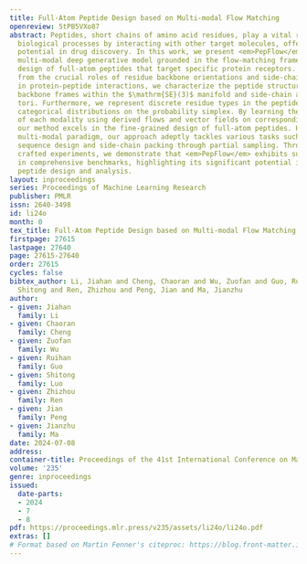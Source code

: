 ```yaml
---
title: Full-Atom Peptide Design based on Multi-modal Flow Matching
openreview: 5tPB5VXo87
abstract: Peptides, short chains of amino acid residues, play a vital role in numerous
  biological processes by interacting with other target molecules, offering substantial
  potential in drug discovery. In this work, we present <em>PepFlow</em>, the first
  multi-modal deep generative model grounded in the flow-matching framework for the
  design of full-atom peptides that target specific protein receptors. Drawing inspiration
  from the crucial roles of residue backbone orientations and side-chain dynamics
  in protein-peptide interactions, we characterize the peptide structure using rigid
  backbone frames within the $\mathrm{SE}(3)$ manifold and side-chain angles on high-dimensional
  tori. Furthermore, we represent discrete residue types in the peptide sequence as
  categorical distributions on the probability simplex. By learning the joint distributions
  of each modality using derived flows and vector fields on corresponding manifolds,
  our method excels in the fine-grained design of full-atom peptides. Harnessing the
  multi-modal paradigm, our approach adeptly tackles various tasks such as fix-backbone
  sequence design and side-chain packing through partial sampling. Through meticulously
  crafted experiments, we demonstrate that <em>PepFlow</em> exhibits superior performance
  in comprehensive benchmarks, highlighting its significant potential in computational
  peptide design and analysis.
layout: inproceedings
series: Proceedings of Machine Learning Research
publisher: PMLR
issn: 2640-3498
id: li24o
month: 0
tex_title: Full-Atom Peptide Design based on Multi-modal Flow Matching
firstpage: 27615
lastpage: 27640
page: 27615-27640
order: 27615
cycles: false
bibtex_author: Li, Jiahan and Cheng, Chaoran and Wu, Zuofan and Guo, Ruihan and Luo,
  Shitong and Ren, Zhizhou and Peng, Jian and Ma, Jianzhu
author:
- given: Jiahan
  family: Li
- given: Chaoran
  family: Cheng
- given: Zuofan
  family: Wu
- given: Ruihan
  family: Guo
- given: Shitong
  family: Luo
- given: Zhizhou
  family: Ren
- given: Jian
  family: Peng
- given: Jianzhu
  family: Ma
date: 2024-07-08
address:
container-title: Proceedings of the 41st International Conference on Machine Learning
volume: '235'
genre: inproceedings
issued:
  date-parts:
  - 2024
  - 7
  - 8
pdf: https://proceedings.mlr.press/v235/assets/li24o/li24o.pdf
extras: []
# Format based on Martin Fenner's citeproc: https://blog.front-matter.io/posts/citeproc-yaml-for-bibliographies/
---
```

